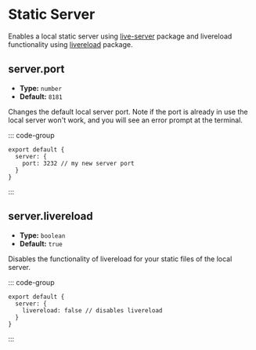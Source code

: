 # Static Server
Enables a local static server using [live-server](https://github.com/tapio/live-server) package and livereload functionality using [livereload](https://github.com/napcs/node-livereload) package.

## server.port
- **Type:** `number`
- **Default:** `8181`

Changes the default local server port. Note if the port is already in use the local server won't work, and you will see an error prompt at the terminal.

::: code-group
```js{3} [camunda.config.js]
export default {
  server: {
    port: 3232 // my new server port
  }
}
```
:::

## server.livereload
- **Type:** `boolean`
- **Default:** `true`

Disables the functionality of livereload for your static files of the local server.

::: code-group
```js{3} [camunda.config.js]
export default {
  server: {
    livereload: false // disables livereload
  }
}
```
:::
